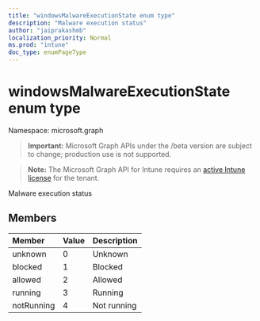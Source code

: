 ```yaml
---
title: "windowsMalwareExecutionState enum type"
description: "Malware execution status"
author: "jaiprakashmb"
localization_priority: Normal
ms.prod: "intune"
doc_type: enumPageType
---
```


# windowsMalwareExecutionState enum type

Namespace: microsoft.graph

> **Important:** Microsoft Graph APIs under the /beta version are subject to change; production use is not supported.

> **Note:** The Microsoft Graph API for Intune requires an [active Intune license](https://go.microsoft.com/fwlink/?linkid=839381) for the tenant.

Malware execution status

## Members
|Member|Value|Description|
|:---|:---|:---|
|unknown|0|Unknown|
|blocked|1|Blocked|
|allowed|2|Allowed|
|running|3|Running|
|notRunning|4|Not running|
